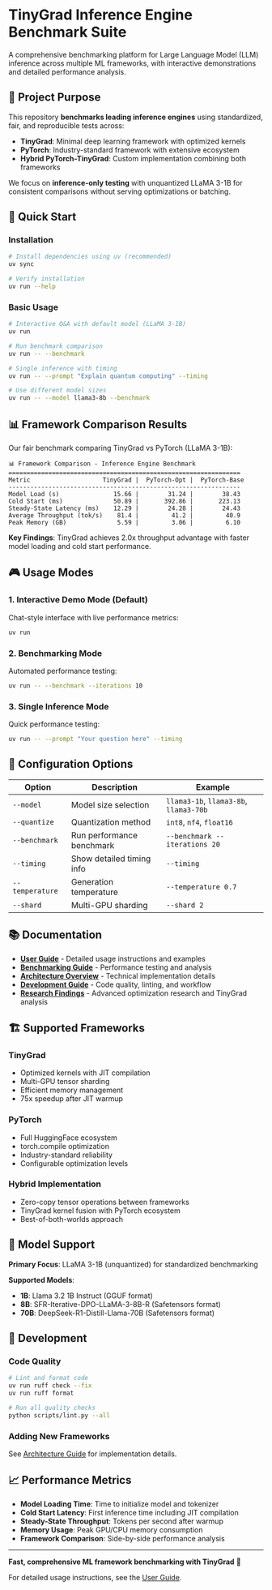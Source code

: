 # TinyGrad Inference Engine Benchmark Suite

A comprehensive benchmarking platform for Large Language Model (LLM) inference across multiple ML frameworks, with interactive demonstrations and detailed performance analysis.

## 🎯 Project Purpose

This repository **benchmarks leading inference engines** using standardized, fair, and reproducible tests across:

- **TinyGrad**: Minimal deep learning framework with optimized kernels
- **PyTorch**: Industry-standard framework with extensive ecosystem
- **Hybrid PyTorch-TinyGrad**: Custom implementation combining both frameworks

We focus on **inference-only testing** with unquantized LLaMA 3-1B for consistent comparisons without serving optimizations or batching.

## 🚀 Quick Start

### Installation
```bash
# Install dependencies using uv (recommended)
uv sync

# Verify installation
uv run --help
```

### Basic Usage
```bash
# Interactive Q&A with default model (LLaMA 3-1B)
uv run

# Run benchmark comparison
uv run -- --benchmark

# Single inference with timing
uv run -- --prompt "Explain quantum computing" --timing

# Use different model sizes
uv run -- --model llama3-8b --benchmark
```

## 📊 Framework Comparison Results

Our fair benchmark comparing TinyGrad vs PyTorch (LLaMA 3-1B):

```
📊 Framework Comparison - Inference Engine Benchmark
================================================================
Metric                    TinyGrad |  PyTorch-Opt |  PyTorch-Base
----------------------------------------------------------------
Model Load (s)               15.66 |        31.24 |        38.43
Cold Start (ms)              50.89 |       392.86 |       223.13
Steady-State Latency (ms)    12.29 |        24.28 |        24.43
Average Throughput (tok/s)    81.4 |         41.2 |         40.9
Peak Memory (GB)              5.59 |         3.06 |         6.10
```

**Key Findings**: TinyGrad achieves 2.0x throughput advantage with faster model loading and cold start performance.

## 🎮 Usage Modes

### 1. Interactive Demo Mode (Default)
Chat-style interface with live performance metrics:
```bash
uv run
```

### 2. Benchmarking Mode
Automated performance testing:
```bash
uv run -- --benchmark --iterations 10
```

### 3. Single Inference Mode
Quick performance testing:
```bash
uv run -- --prompt "Your question here" --timing
```

## 🔧 Configuration Options

| Option | Description | Example |
|--------|-------------|---------|
| `--model` | Model size selection | `llama3-1b`, `llama3-8b`, `llama3-70b` |
| `--quantize` | Quantization method | `int8`, `nf4`, `float16` |
| `--benchmark` | Run performance benchmark | `--benchmark --iterations 20` |
| `--timing` | Show detailed timing info | `--timing` |
| `--temperature` | Generation temperature | `--temperature 0.7` |
| `--shard` | Multi-GPU sharding | `--shard 2` |

## 📚 Documentation

- **[User Guide](docs/user-guide.md)** - Detailed usage instructions and examples
- **[Benchmarking Guide](docs/benchmarking.md)** - Performance testing and analysis
- **[Architecture Overview](docs/architecture.md)** - Technical implementation details
- **[Development Guide](docs/development.md)** - Code quality, linting, and workflow
- **[Research Findings](docs/research.md)** - Advanced optimization research and TinyGrad analysis

## 🏗️ Supported Frameworks

### TinyGrad
- Optimized kernels with JIT compilation
- Multi-GPU tensor sharding
- Efficient memory management
- 75x speedup after JIT warmup

### PyTorch
- Full HuggingFace ecosystem
- torch.compile optimization
- Industry-standard reliability
- Configurable optimization levels

### Hybrid Implementation
- Zero-copy tensor operations between frameworks
- TinyGrad kernel fusion with PyTorch ecosystem
- Best-of-both-worlds approach

## 🎯 Model Support

**Primary Focus**: LLaMA 3-1B (unquantized) for standardized benchmarking

**Supported Models**:
- **1B**: Llama 3.2 1B Instruct (GGUF format)
- **8B**: SFR-Iterative-DPO-LLaMA-3-8B-R (Safetensors format)
- **70B**: DeepSeek-R1-Distill-Llama-70B (Safetensors format)

## 🚧 Development

### Code Quality
```bash
# Lint and format code
uv run ruff check --fix
uv run ruff format

# Run all quality checks
python scripts/lint.py --all
```

### Adding New Frameworks
See [Architecture Guide](docs/architecture.md#adding-new-frameworks) for implementation details.

## 📈 Performance Metrics

- **Model Loading Time**: Time to initialize model and tokenizer
- **Cold Start Latency**: First inference time including JIT compilation
- **Steady-State Throughput**: Tokens per second after warmup
- **Memory Usage**: Peak GPU/CPU memory consumption
- **Framework Comparison**: Side-by-side performance analysis

---

**Fast, comprehensive ML framework benchmarking with TinyGrad** 🚀

For detailed usage instructions, see the [User Guide](docs/user-guide.md).